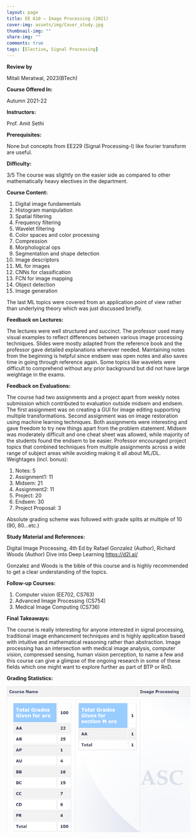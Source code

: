 ```yaml
---
layout: page
title: EE 610 – Image Processing (2021)
cover-img: assets/img/Cover_study.jpg
thumbnail-img: ""
share-img: ""
comments: true
tags: [Elective, Signal Processing]
---
```


**Review by**

Mitali Meratwal, 2023(BTech)

**Course Offered In:**

Autumn 2021-22

**Instructors:**

Prof. Amit Sethi

**Prerequisites:**

None but concepts from EE229 (Signal Processing-I) like fourier transform are useful.

**Difficulty:**

3/5 The course was slightly on the easier side as compared to other mathematically heavy electives in the department.

**Course Content:**

1. Digital image fundamentals
2. Histogram manipulation
3. Spatial filtering
4. Frequency filtering
5. Wavelet filtering
6. Color spaces and color processing
7. Compression
8. Morphological ops
9. Segmentation and shape detection
10. Image descriptors
11. ML for images
12. CNNs for classification
13. FCN for image mapping
14. Object detection
15. Image generation

 The last ML topics were covered from an application point of view rather than underlying theory which was just discussed briefly.

**Feedback on Lectures:**

The lectures were well structured and succinct. The professor used many visual examples to reflect differences between various image processing techniques. Slides were mostly adapted from the reference book and the professor gave detailed explanations wherever needed. Maintaining notes from the beginning is helpful since endsem was open notes and also saves time in going through reference again. Some topics like wavelets were difficult to comprehend without any prior background but did not have large weightage in the exams.

**Feedback on Evaluations:**

The course had two assignments and a project apart from weekly notes submission which contributed to evaluation outside midsem and endsem. The first assignment was on creating a GUI for image editing supporting multiple transformations. Second assignment was on image restoration using machine learning techniques. Both assignments were interesting and gave freedom to try new things apart from the problem statement.
Midsem was moderately difficult and one cheat sheet was allowed, while majority of the students found the endsem to be easier.
Professor encouraged project topics that combined techniques from multiple assignments across a wide range of subject areas while avoiding making it all about ML/DL.
Weightages (incl. bonus):

1. Notes: 5
2. Assignment1: 11
3. Midsem: 21
4. Assignment2: 11
5. Project: 20
6. Endsem: 30
7. Project Proposal: 3

Absolute grading scheme was followed with grade splits at multiple of 10 (90, 80…etc.)


**Study Material and References:**

Digital Image Processing, 4th Ed by Rafael Gonzalez (Author), Richard Woods (Author)
Dive into Deep Learning https://d2l.ai/

Gonzalez and Woods is the bible of this course and is highly recommended to get a clear understanding of the topics.

**Follow-up Courses:**

1. Computer vision (EE702, CS763)
2. Advanced Image Processing (CS754)
3. Medical Image Computing (CS736)

**Final Takeaways:**

The course is really interesting for anyone interested in signal processing, traditional image enhancement techniques and is highly application based with intuitive and mathematical reasoning rather than abstraction. Image processing has an intersection with medical image analysis, computer vision, compressed sensing, human vision perception, to name a few and this course can give a glimpse of the ongoing research in some of these fields which one might want to explore further as part of BTP or RnD.

**Grading Statistics:**

![Grades](EE610_2021_grades.png)